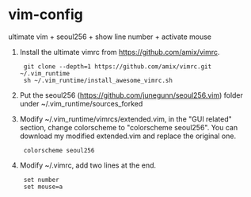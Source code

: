 # vim-config
ultimate vim + seoul256 + show line number + activate mouse

1. Install the ultimate vimrc from https://github.com/amix/vimrc. 

        git clone --depth=1 https://github.com/amix/vimrc.git ~/.vim_runtime
        sh ~/.vim_runtime/install_awesome_vimrc.sh

2. Put the seoul256 (https://github.com/junegunn/seoul256.vim) folder under ~/.vim_runtime/sources_forked

3. Modify  ~/.vim_runtime/vimrcs/extended.vim, in the "GUI related" section, change colorscheme to "colorscheme seoul256". You can download my modified extended.vim and replace the original one.

        colorscheme seoul256

4. Modify ~/.vimrc, add two lines at the end.

        set number
        set mouse=a
        
       
